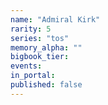 ```yaml
---
name: "Admiral Kirk"
rarity: 5
series: "tos"
memory_alpha: ""
bigbook_tier:
events:
in_portal:
published: false
---
```

